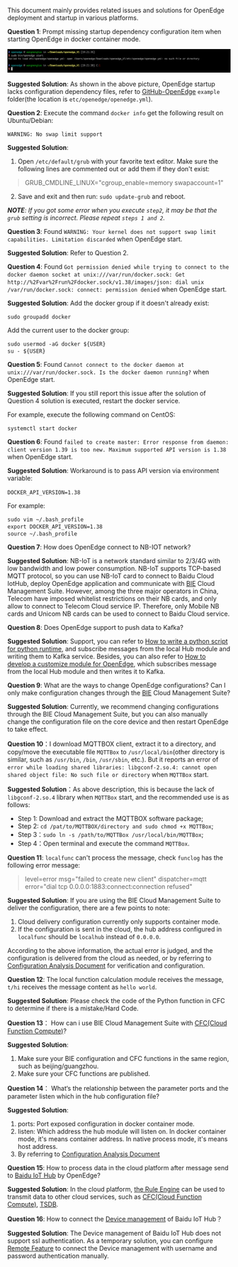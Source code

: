 This document mainly provides related issues and solutions for OpenEdge deployment and startup in various platforms.

**Question 1**: Prompt missing startup dependency configuration item when starting OpenEdge in docker container mode.

![Picture](../images/faq/docker-engine-conf-miss.png)

**Suggested Solution**: As shown in the above picture, OpenEdge startup lacks configuration dependency files, refer to [GitHub-OpenEdge](https://github.com/baidu/openedge) `example` folder(the location is `etc/openedge/openedge.yml`).

**Question 2**: Execute the command `docker info` get the following result on Ubuntu/Debian:

```
WARNING: No swap limit support
```

**Suggested Solution**:

1. Open `/etc/default/grub` with your favorite text editor. Make sure the following lines are commented out or add them if they don't exist:

> GRUB_CMDLINE_LINUX="cgroup_enable=memory swapaccount=1"

2. Save and exit and then run: `sudo update-grub` and reboot.

_**NOTE**: If you got some error when you execute `step2`, it may be that the `grub` setting is incorrect. Please repeat `steps 1 and 2`._

**Question 3**: Found `WARNING: Your kernel does not support swap limit capabilities. Limitation discarded` when OpenEdge start.

**Suggested Solution**: Refer to Question 2.

**Question 4**: Found `Got permission denied while trying to connect to the docker daemon socket at unix:///var/run/docker.sock: Get http://%2Fvar%2Frun%2Fdocker.sock/v1.38/images/json: dial unix /var/run/docker.sock: connect: permission denied` when OpenEdge start.

**Suggested Solution**: Add the docker group if it doesn't already exist:

```shell
sudo groupadd docker
```

Add the current user to the docker group:

```shell
sudo usermod -aG docker ${USER}
su - ${USER}
``` 

**Question 5**: Found `Cannot connect to the docker daemon at unix:///var/run/docker.sock. Is the docker daemon running?` when OpenEdge start.

**Suggested Solution**: If you still report this issue after the solution of Question 4 solution is executed, restart the docker service.

For example, execute the following command on CentOS:

```shell
systemctl start docker
```

**Question 6**: Found `failed to create master: Error response from daemon: client version 1.39 is too new. Maximum supported API version is 1.38` when OpenEdge start.

**Suggested Solution**: Workaround is to pass API version via environment variable:

`DOCKER_API_VERSION=1.38`

For example:

```shell
sudo vim ~/.bash_profile
export DOCKER_API_VERSION=1.38
source ~/.bash_profile
```

**Question 7**: How does OpenEdge connect to NB-IOT network?

**Suggested Solution**: NB-IoT is a network standard similar to 2/3/4G with low bandwidth and low power consumption. NB-IoT supports TCP-based MQTT protocol, so you can use NB-IoT card to connect to Baidu Cloud IotHub, deploy OpenEdge application and communicate with [BIE](https://cloud.baidu.com/product/bie.html) Cloud Management Suite. However, among the three major operators in China, Telecom have imposed whitelist restrictions on their NB cards, and only allow to connect to Telecom Cloud service IP. Therefore, only Mobile NB cards and Unicom NB cards can be used to connect to Baidu Cloud service.

**Question 8**: Does OpenEdge support to push data to Kafka?

**Suggested Solution**: Support, you can refer to [How to write a python script for python runtime](https://github.com/baidu/openedge/blob/master/doc/us-en/customize/How-to-write-a-python-script-for-python-runtime.md), and subscribe messages from the local Hub module and writing them to Kafka service. Besides, you can also refer to [How to develop a customize module for OpenEdge](https://github.com/baidu/openedge/blob/master/doc/us-en/customize/How-to-develop-a-customize-module-for-OpenEdge.md), which subscribes message from the local Hub module and then writes it to Kafka.

**Question 9**: What are the ways to change OpenEdge configurations? Can I only make configuration changes through the [BIE](https://cloud.baidu.com/product/bie.html) Cloud Management Suite?

**Suggested Solution**: Currently, we recommend changing configurations through the BIE Cloud Management Suite, but you can also manually change the configuration file on the core device and then restart OpenEdge to take effect.

**Question 10**：I download MQTTBOX client, extract it to a directory, and copy/move the executable file `MQTTBox` to `/usr/local/bin`(other directory is similar, such as `/usr/bin`, `/bin`, `/usr/sbin`, etc.). But it reports an error of `error while loading shared libraries: libgconf-2.so.4: cannot open shared object file: No such file or directory` when `MQTTBox` start.

**Suggested Solution**：As above description, this is because the lack of `libgconf-2.so.4` library when `MQTTBox` start, and the recommended use is as follows:

- Step 1: Download and extract the MQTTBOX software package;
- Step 2: `cd /pat/to/MQTTBOX/directory and sudo chmod +x MQTTBox`;
- Step 3：`sudo ln -s /path/to/MQTTBox /usr/local/bin/MQTTBox`;
- Step 4：Open terminal and execute the command `MQTTBox`.

**Question 11**: `localfunc` can't process the message, check `funclog` has the following error message:

> level=error msg="failed to create new client" dispatcher=mqtt error="dial tcp 0.0.0.0:1883:connect:connection refused"

**Suggested Solution**: If you are using the BIE Cloud Management Suite to deliver the configuration, there are a few points to note:

1. Cloud delivery configuration currently only supports container mode.
2. If the configuration is sent in the cloud, the hub address configured in `localfunc` should be `localhub` instead of `0.0.0.0`.

According to the above information, the actual error is judged, and the configuration is delivered from the cloud as needed, or by referring to [Configuration Analysis Document](./tutorials/Config-interpretation.md) for verification and configuration.

**Question 12**: The local function calculation module receives the message, `t/hi` receives the message content as `hello world`.

**Suggested Solution**: Please check the code of the Python function in CFC to determine if there is a mistake/Hard Code.

**Question 13**： How can i use BIE Cloud Management Suite with [CFC(Cloud Function Compute)](https://cloud.baidu.com/product/cfc.html)?

**Suggested Solution**:
1. Make sure your BIE configuration and CFC functions in the same region, such as beijing/guangzhou.
2. Make sure your CFC functions are published.

**Question 14**： What‘s the relationship between the parameter ports and the parameter listen which in the hub configuration file?

**Suggested Solution**:
1. ports: Port exposed configuration in docker container mode.
2. listen: Which address the hub module will listen on. In docker container mode, it's means container address. In native process mode, it's means host address.
3. By referring to [Configuration Analysis Document](./tutorials/Config-interpretation.md)

**Question 15**: How to process data in the cloud platform after message send to [Baidu IoT Hub]((https://cloud.baidu.com/product/iot.html)) by OpenEdge?

**Suggested Solution**:
In the cloud platform, [the Rule Engine](https://cloud.baidu.com/product/re.html) can be used to transmit data to other cloud services, such as [CFC(Cloud Function Compute)](https://cloud.baidu.com/product/cfc.html), [TSDB](https://cloud.baidu.com/product/tsdb.html).

**Question 16**: How to connect the [Device management](https://cloud.baidu.com/doc/IOT/GettingStarted.html#.E5.88.9B.E5.BB.BA.E7.89.A9.E6.A8.A1.E5.9E.8B) of Baidu IoT Hub？

**Suggested Solution**:
The Device management of Baidu IoT Hub does not support ssl authentication. As a temporary solution, you can configure [Remote Feature](./tutorials/Message-synchronize-with-iothub-through-remote-module.md) to connect the Device management with username and password authentication manually.
